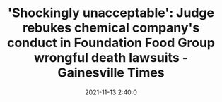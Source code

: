 ---
"title": "'Shockingly unacceptable': Judge rebukes chemical company's conduct in Foundation Food Group wrongful death lawsuits - Gainesville Times"
"date": "2021-11-13 2:40:0"
"feed_name": "GOOGLENEWSINDUSTRIAL"
"feed_website": "https://news.google.com/search?q=industrial%2Bincident&hl=en-US&gl=US&ceid=US:en"
"feed_rss": "https://news.google.com/rss/search?q=industrial%2Bincident&hl=en-US&gl=US&ceid=US:en"
"link": "https://www.gainesvilletimes.com/news/public-safety/shockingly-unacceptable-judge-rebukes-chemical-companys-conduct-in-foundation-food-group-wrongful-death-lawsuits/"
"source": "{'href': 'https://www.gainesvilletimes.com', 'title': 'Gainesville Times'}"
"file": "_posts/2021-1-1-b15cdd43380717e4417502a73f076aa88ccb1d57.md"
"accident": "0"
"drilling": "0"
"dead": "0"
"injured": "0"
"arrested": "0"
"place": "unknown place"
"where": "unknown site"
"causes": "unknown"
"place_uri": "unknown place"
---